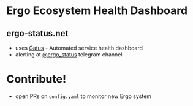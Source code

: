 # Ergo Ecosystem Health Dashboard

## ergo-status.net

- uses [Gatus](https://github.com/TwinProduction/gatus)  - Automated service health dashboard
- alerting at [@ergo_status](https://t.me/ergo_status) telegram channel

# Contribute!
- open PRs on `config.yaml` to monitor new Ergo system
